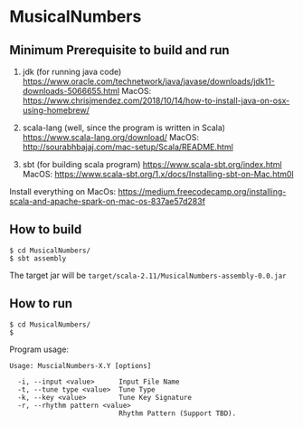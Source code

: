 # MusicalNumbers

## Minimum Prerequisite to build and run
1. jdk (for running java code)
   https://www.oracle.com/technetwork/java/javase/downloads/jdk11-downloads-5066655.html
   MacOS: https://www.chrisjmendez.com/2018/10/14/how-to-install-java-on-osx-using-homebrew/
  
1. scala-lang (well, since the program is written in Scala)
   https://www.scala-lang.org/download/
   MacOS: http://sourabhbajaj.com/mac-setup/Scala/README.html
1. sbt (for building scala program)
   https://www.scala-sbt.org/index.html
   MacOS: https://www.scala-sbt.org/1.x/docs/Installing-sbt-on-Mac.htm0l
   
Install everything on MacOs:
   https://medium.freecodecamp.org/installing-scala-and-apache-spark-on-mac-os-837ae57d283f
   
## How to build
```
$ cd MusicalNumbers/
$ sbt assembly
```
The target jar will be ```target/scala-2.11/MusicalNumbers-assembly-0.0.jar```

## How to run



```
$ cd MusicalNumbers/
$ 
```

Program usage:
```
Usage: MuscialNumbers-X.Y [options]

  -i, --input <value>      Input File Name
  -t, --tune type <value>  Tune Type
  -k, --key <value>        Tune Key Signature
  -r, --rhythm pattern <value>
                           Rhythm Pattern (Support TBD).
```
